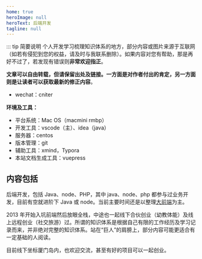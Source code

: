 ```yaml
---
home: true
heroImage: null
heroText: 后端开发
tagline: null
---
```


::: tip 简要说明
个人开发学习梳理知识体系的地方，部分内容或图片来源于互联网（如若有侵犯到您的权益，请及时与我联系删除）。如果内容对您有帮助，那是再好不过了，若发现有错误则**非常欢迎指正**。

**文章可以自由转载，但请保留出处及链接。一方面是对作者付出的肯定，另一方面则是让读者可以获取最新的修正内容**。

- wechat：cniter

**环境及工具：**

- 平台系统：Mac OS（macmini rmbp）
- 开发工具：vscode（主）、idea（java）
- 服务器：centos
- 版本管理：git
- 辅助工具：xmind，Typora
- 本站文档生成工具：vuepress

## 内容包括

后端开发，包括 Java、node、PHP，其中 java、node、php 都参与过业务开发，目前有空就进阶下 Java 或 node。当前主要时间还是以整理[大前端](https://front.learntech.cn/)为主。

2013 年开始入坑前端然后放眼全栈，中途也一起线下合伙创业（幼教体能）及线上远程创业（社交旅游）过。所谓的知识体系是根据自己有限的工作经历及学习记录而来，并非绝对完整的知识体系。站在“巨人”的肩膀上，部分内容可能更适合有一定基础的人阅读。

目前线下坐标厦门岛内，也欢迎交流，甚至有好的项目可以一起创业。
